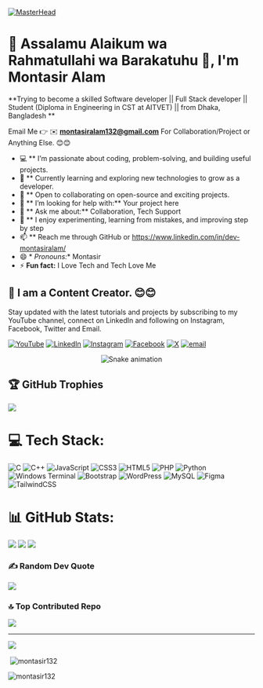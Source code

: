   [![MasterHead](https://user-images.githubusercontent.com/90236635/232446433-d5540fa2-fe28-4bb8-b929-cdb51fe61336.gif)](https://portfolio-k6cq65351-montasiralam-projects.vercel.app/)

# 💫 Assalamu Alaikum wa Rahmatullahi wa Barakatuhu 👋, I'm Montasir Alam
**Trying to become a skilled Software developer || Full Stack developer || Student (Diploma in Engineering in CST at AITVET) || from Dhaka, Bangladesh **  


Email Me 👉 ✉️ **montasiralam132@gmail.com** For Collaboration/Project or Anything Else. 😊😊

- 💻 ** I’m passionate about coding, problem-solving, and building useful projects.
- 🌱 ** Currently learning and exploring new technologies to grow as a developer.
- 👯 ** Open to collaborating on open-source and exciting projects.
- 🤝 ** I’m looking for help with:** Your project here
- 💬 ** Ask me about:** Collaboration, Tech Support
- 🚀 ** I enjoy experimenting, learning from mistakes, and improving step by step
- 📫 ** Reach me through GitHub or https://www.linkedin.com/in/dev-montasiralam/
- 😄 * *Pronouns:** Montasir
- ⚡ **Fun fact:** I Love Tech and Tech Love Me

## 🔗 I am a Content Creator. 😊😊

Stay updated with the latest tutorials and projects by subscribing to my YouTube channel, connect on LinkedIn and following on Instagram, Facebook, Twitter and Email.

[![YouTube](https://img.shields.io/badge/YouTube-%23FF0000.svg?logo=YouTube&logoColor=white)](https://youtube.com/@montasiralam132)
[![LinkedIn](https://img.shields.io/badge/LinkedIn-%230077B5.svg?logo=linkedin&logoColor=white)](https://linkedin.com/in/dev-montasiralam) 
[![Instagram](https://img.shields.io/badge/Instagram-%23E4405F.svg?logo=Instagram&logoColor=white)](https://instagram.com/md.montasiralam340) 
[![Facebook](https://img.shields.io/badge/Facebook-%231877F2.svg?logo=Facebook&logoColor=white)](https://facebook.com/md.montasiralam340) 
[![X](https://img.shields.io/badge/X-black.svg?logo=X&logoColor=white)](https://x.com/montasiralam132) 
[![email](https://img.shields.io/badge/Email-D14836?logo=gmail&logoColor=white)](mailto:montasiralam132@gmail.com) 

<!-- Snake Game Repo View -->

<div align="center">
  <img src="https://profile-readme-generator.com/assets/snake.svg" alt="Snake animation" />
</div>

## 🏆 GitHub Trophies
![](https://github-profile-trophy.vercel.app/?username=montasir132&theme=radical&no-frame=false&no-bg=false&margin-w=4)


# 💻 Tech Stack:
![C](https://img.shields.io/badge/c-%2300599C.svg?style=for-the-badge&logo=c&logoColor=white) ![C++](https://img.shields.io/badge/c++-%2300599C.svg?style=for-the-badge&logo=c%2B%2B&logoColor=white) ![JavaScript](https://img.shields.io/badge/javascript-%23323330.svg?style=for-the-badge&logo=javascript&logoColor=%23F7DF1E) ![CSS3](https://img.shields.io/badge/css3-%231572B6.svg?style=for-the-badge&logo=css3&logoColor=white) ![HTML5](https://img.shields.io/badge/html5-%23E34F26.svg?style=for-the-badge&logo=html5&logoColor=white) ![PHP](https://img.shields.io/badge/php-%23777BB4.svg?style=for-the-badge&logo=php&logoColor=white) ![Python](https://img.shields.io/badge/python-3670A0?style=for-the-badge&logo=python&logoColor=ffdd54) ![Windows Terminal](https://img.shields.io/badge/Windows%20Terminal-%234D4D4D.svg?style=for-the-badge&logo=windows-terminal&logoColor=white) ![Bootstrap](https://img.shields.io/badge/bootstrap-%238511FA.svg?style=for-the-badge&logo=bootstrap&logoColor=white) ![WordPress](https://img.shields.io/badge/WordPress-%23117AC9.svg?style=for-the-badge&logo=WordPress&logoColor=white) ![MySQL](https://img.shields.io/badge/mysql-4479A1.svg?style=for-the-badge&logo=mysql&logoColor=white) ![Figma](https://img.shields.io/badge/figma-%23F24E1E.svg?style=for-the-badge&logo=figma&logoColor=white) ![TailwindCSS](https://img.shields.io/badge/tailwindcss-%2338B2AC.svg?style=for-the-badge&logo=tailwind-css&logoColor=white)

# 📊 GitHub Stats:
![](https://github-readme-stats.vercel.app/api/top-langs/?username=montasir132&theme=synthwave&hide_border=false&include_all_commits=true&count_private=true&layout=compact)
![](https://github-readme-stats.vercel.app/api?username=montasir132&theme=synthwave&hide_border=false&include_all_commits=true&count_private=true)
![](https://nirzak-streak-stats.vercel.app/?user=montasir132&theme=synthwave&hide_border=false)<br/>



### ✍️ Random Dev Quote
![](https://quotes-github-readme.vercel.app/api?type=horizontal&theme=radical)

### 🔝 Top Contributed Repo
![](https://github-contributor-stats.vercel.app/api?username=montasir132&limit=5&theme=dark&combine_all_yearly_contributions=true)

---
[![](https://visitcount.itsvg.in/api?id=montasir132&icon=2&color=3)](https://visitcount.itsvg.in)

<!-- Proudly created with GPRM ( https://gprm.itsvg.in ) -->
<p>&nbsp;<img align="center" src="https://github-readme-stats.vercel.app/api?username=montasir132&show_icons=true&locale=en" alt="montasir132" /></p>

<p><img align="center" src="https://github-readme-streak-stats.herokuapp.com/?user=montasir132&" alt="montasir132" /></p>


